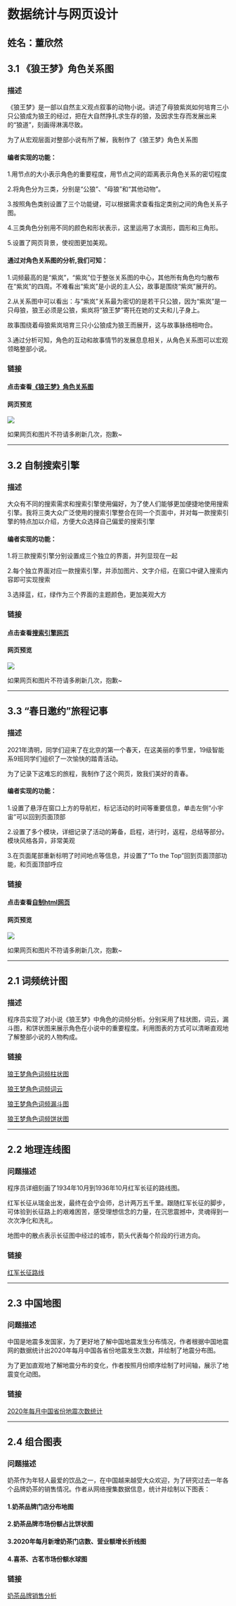 # 数据统计与网页设计
## 姓名：董欣然 

## 3.1 《狼王梦》角色关系图
### 描述
《狼王梦》是一部以自然主义观点叙事的动物小说。讲述了母狼紫岚如何培育三小只公狼成为狼王的经过，把在大自然挣扎求生存的狼，及因求生存而发展出来的“狼道”，刻画得淋漓尽致。

为了从宏观层面对整部小说有所了解，我制作了《狼王梦》角色关系图

#### 编者实现的功能：

1.用节点的大小表示角色的重要程度，用节点之间的距离表示角色关系的密切程度

2.将角色分为三类，分别是“公狼”、“母狼”和“其他动物”。

3.按照角色类别设置了三个功能键，可以根据需求查看指定类别之间的角色关系子图。

4.三类角色分别用不同的颜色和形状表示，这里运用了水滴形，圆形和三角形。

5.设置了网页背景，使视图更加美观。

#### 通过对角色关系图的分析,我们可知：

1.词频最高的是“紫岚”，“紫岚”位于整张关系图的中心，其他所有角色均匀散布在“紫岚”的四周。不难看出“紫岚”是小说的主人公，故事是围绕“紫岚”展开的。

2.从关系图中可以看出：与“紫岚”关系最为密切的是若干只公狼，因为“紫岚”是一只母狼，狼王必须是公狼，紫岚将“狼王梦”寄托在她的丈夫和儿子身上。

故事围绕着母狼紫岚培育三只小公狼成为狼王而展开，这与故事脉络相吻合。

3.通过分析可知，角色的互动和故事情节的发展息息相关，从角色关系图可以宏观领略整部小说。

### 链接
#### 点击查看[《狼王梦》角色关系图](https://007dxr.github.io/Introduction%20to%20Computer%20Science%20and%20Programming/project_3/task1/《狼王梦》角色关系图.html)

#### 网页预览
![](https://github.com/007DXR/007DXR.github.io/blob/main/Introduction%20to%20Computer%20Science%20and%20Programming/project_3/task1/preview.png)

如果网页和图片不符请多刷新几次，抱歉~

----------------------------------------------------------------------------------------------

## 3.2 自制搜索引擎
### 描述
大众有不同的搜索需求和搜索引擎使用偏好，为了使人们能够更加便捷地使用搜索引擎。我将三类大众广泛使用的搜索引擎整合在同一个页面中，并对每一款搜索引擎的特点加以介绍，方便大众选择自己偏爱的搜索引擎

#### 编者实现的功能：

1.将三款搜索引擎分别设置成三个独立的界面，并列显现在一起

2.每个独立界面对应一款搜索引擎，并添加图片、文字介绍，在窗口中键入搜索内容即可实现搜索

3.选择蓝，红，绿作为三个界面的主题颜色，更加美观大方

### 链接
#### 点击查看[搜索引擎网页](https://007dxr.github.io/Introduction%20to%20Computer%20Science%20and%20Programming/project_3/task2.html)

#### 网页预览
![](https://github.com/007DXR/007DXR.github.io/blob/main/Introduction%20to%20Computer%20Science%20and%20Programming/project_3/task2/preview2.png)

如果网页和图片不符请多刷新几次，抱歉~

----------------------------------------------------------------------------------------------


## 3.3 “春日邀约”旅程记事
### 描述
2021年清明，同学们迎来了在北京的第一个春天，在这美丽的季节里，19级智能系9班同学们组织了一次愉快的踏青活动。

为了记录下这难忘的旅程，我制作了这个网页，致我们美好的青春。

#### 编者实现的功能：

1.设置了悬浮在窗口上方的导航栏，标记活动的时间等重要信息，单击左侧“小宇宙”可以回到页面顶部

2.设置了多个模块，详细记录了活动的筹备，启程，进行时，返程，总结等部分。模块风格各异，非常美观

3.在页面尾部重新标明了时间地点等信息，并设置了“To the Top”回到页面顶部功能，和页面顶部呼应

### 链接
#### 点击查看[自制html网页](https://007dxr.github.io/homework_3/task3/task3.html)

#### 网页预览
![](https://github.com/007DXR/007DXR.github.io/blob/main/Introduction%20to%20Computer%20Science%20and%20Programming/project_3/task3/preview3.png)

如果网页和图片不符请多刷新几次，抱歉~






----------------------------------------------------------------------------------------------

## 2.1 词频统计图
### 描述
程序员实现了对小说《狼王梦》中角色的词频分析。分别采用了柱状图，词云，漏斗图，和饼状图来展示角色在小说中的重要程度。利用图表的方式可以清晰直观地了解整部小说的人物构成。
### 链接
[狼王梦角色词频柱状图](https://007DXR.github.io/Introduction%20to%20Computer%20Science%20and%20Programming/project_2/狼王梦角色词频柱状图.html)

[狼王梦角色词频词云](https://007DXR.github.io/Introduction%20to%20Computer%20Science%20and%20Programming/project_2/狼王梦角色词频词云.html)

[狼王梦角色词频漏斗图](https://007DXR.github.io/Introduction%20to%20Computer%20Science%20and%20Programming/project_2/狼王梦角色词频漏斗图.html)

[狼王梦角色词频饼状图](https://007DXR.github.io/Introduction%20to%20Computer%20Science%20and%20Programming/project_2/狼王梦角色词频饼状图.html)

----------------------------------------------------------------------------------------------

## 2.2 地理连线图
### 问题描述
程序员详细刻画了1934年10月到1936年10月红军长征的路线图。

红军长征从瑞金出发，最终在会宁会师，总计两万五千里。跟随红军长征的脚步，可体验到长征路上的艰难困苦，感受理想信念的力量，在沉思震撼中，灵魂得到一次次净化和洗礼。

地图中的散点表示长征图中经过的城市，箭头代表每个阶段的行进方向。


### 链接
[红军长征路线](https://007DXR.github.io/Introduction%20to%20Computer%20Science%20and%20Programming/project_2/红军长征路线.html)


----------------------------------------------------------------------------------------------

## 2.3 中国地图

### 问题描述
中国是地震多发国家，为了更好地了解中国地震发生分布情况，作者根据中国地震网的数据统计出2020年每月中国各省份地震发生次数，并绘制了地震分布图。

为了更加直观地了解地震分布的变化，作者按照月份顺序绘制了时间轴，展示了地震变化动图。


### 链接
[2020年每月中国省份地震次数统计](https://007DXR.github.io/Introduction%20to%20Computer%20Science%20and%20Programming/project_2/2020年每月中国省份地震次数统计.html)


----------------------------------------------------------------------------------------------

## 2.4 组合图表
### 问题描述
奶茶作为年轻人最爱的饮品之一，在中国越来越受大众欢迎，为了研究过去一年各个品牌奶茶的销售情况。作者从网络搜集数据信息，统计并绘制以下图表：
#### 1.奶茶品牌门店分布地图
#### 2.奶茶品牌市场份额占比饼状图
#### 3.2020年每月新增奶茶门店数、营业额增长折线图
#### 4.喜茶、古茗市场份额水球图

### 链接
[奶茶品牌销售分析](https://007DXR.github.io/Introduction%20to%20Computer%20Science%20and%20Programming/project_2/奶茶品牌销售分析.html)
